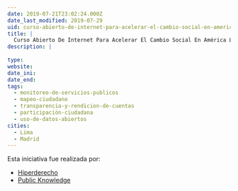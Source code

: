 ```yaml
---
date: 2019-07-21T23:02:24.000Z
date_last_modified: 2019-07-29
uid: curso-abierto-de-internet-para-acelerar-el-cambio-social-en-america-latina
title: |
  Curso Abierto De Internet Para Acelerar El Cambio Social En América Latina
description: |
  
type: 
website: 
date_ini: 
date_end: 
tags:
  - monitoreo-de-servicios-publicos
  - mapeo-ciudadano
  - transparencia-y-rendicion-de-cuentas
  - participación-ciudadana
  - uso-de-datos-abiertos
cities: 
  - Lima
  - Madrid
---
```


Esta iniciativa fue realizada por:

- [Hiperderecho](/organizaciones/hiperderecho)
- [Public Knowledge](/organizaciones/public-knowledge)
